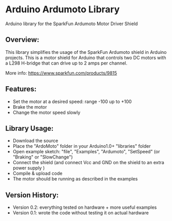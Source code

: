 # Arduino Ardumoto Library

Arduino library for the SparkFun Ardumoto Motor Driver Shield

## Overview:
This library simplifies the usage of the SparkFun Ardumoto shield in Arduino projects.
This is a motor shield for Arduino that controls two DC motors with a L298 H-bridge that can drive up to 2 amps per channel.

More info: https://www.sparkfun.com/products/9815

## Features:
  * Set the motor at a desired speed: range -100 up to +100
  * Brake the motor
  * Change the motor speed slowly

## Library Usage:
  * Download the source
  * Place the "ArdoMoto" folder in your Arduino1.0+ "libraries" folder
  * Open example sketch: "file", "Examples", "Ardumoto", "SetSpeed" (or "Braking" or "SlowChange")
  * Connect the shield (and connect Vcc and GND on the shield to an extra power supply )
  * Compile & upload code
  * The motor should be running as described in the examples

## Version History:
  * Version 0.2: everything tested on hardware + more useful examples
  * Version 0.1: wrote the code without testing it on actual hardware
